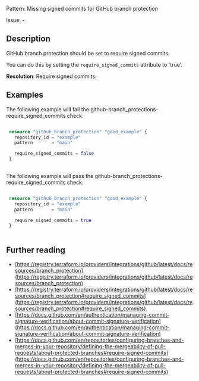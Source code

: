 Pattern: Missing signed commits for GitHub branch protection

Issue: -

## Description

GitHub branch protection should be set to require signed commits.

You can do this by setting the `require_signed_commits` attribute to 'true'.

**Resolution**: Require signed commits.

## Examples

The following example will fail the github-branch_protections-require_signed_commits check.
```terraform

 resource "github_branch_protection" "good_example" {
   repository_id = "example"
   pattern       = "main"

   require_signed_commits = false
 }
 
```

The following example will pass the github-branch_protections-require_signed_commits check.
```terraform

 resource "github_branch_protection" "good_example" {
   repository_id = "example"
   pattern       = "main"

   require_signed_commits = true
 }
 
```

## Further reading

- [https://registry.terraform.io/providers/integrations/github/latest/docs/resources/branch_protection](https://registry.terraform.io/providers/integrations/github/latest/docs/resources/branch_protection)
- [https://registry.terraform.io/providers/integrations/github/latest/docs/resources/branch_protection#require_signed_commits](https://registry.terraform.io/providers/integrations/github/latest/docs/resources/branch_protection#require_signed_commits)
- [https://docs.github.com/en/authentication/managing-commit-signature-verification/about-commit-signature-verification](https://docs.github.com/en/authentication/managing-commit-signature-verification/about-commit-signature-verification)
- [https://docs.github.com/en/repositories/configuring-branches-and-merges-in-your-repository/defining-the-mergeability-of-pull-requests/about-protected-branches#require-signed-commits](https://docs.github.com/en/repositories/configuring-branches-and-merges-in-your-repository/defining-the-mergeability-of-pull-requests/about-protected-branches#require-signed-commits)